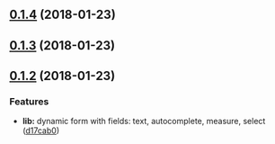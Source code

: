 <a name="0.1.4"></a>
## [0.1.4](https://github.com/ESSS/ng-xform/compare/v0.1.3...v0.1.4) (2018-01-23)



<a name="0.1.3"></a>
## [0.1.3](https://github.com/ESSS/ng-xform/compare/v0.1.2...v0.1.3) (2018-01-23)



<a name="0.1.2"></a>
## [0.1.2](https://github.com/ESSS/ng-xform/compare/d17cab0...v0.1.2) (2018-01-23)


### Features

* **lib:** dynamic form with fields: text, autocomplete, measure, select ([d17cab0](https://github.com/ESSS/ng-xform/commit/d17cab0))



